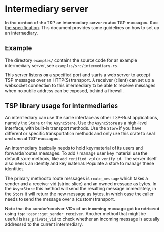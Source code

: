 # Intermediary server

In the context of the TSP an intermediary server routes TSP messages.
See [the specification](https://trustoverip.github.io/tswg-tsp-specification/#routed-messages-through-intermediaries).
This document provides some guidelines on how to set up an intermediary.

## Example

The directory `examples/` contains the source code for an example
intermediary server, see `examples/src/intermediary.rs`.

This server listens on a specified port and starts a web server to accept
TSP messages over an HTTP(S) transport. A receiver (client) can
set up a websocket connection to this intermediary to be able to receive messages
when no public address can be exposed, behind a firewall.

## TSP library usage for intermediaries

An intermediary can use the same interface as other TSP-Rust applications,
namely the `Store` or the `AsyncStore`. Use the `AsyncStore` as a high-level
interface, with built-in transport methods. Use the `Store` if you have different
or specific transportation methods and only use this crate to seal and unseal TSP messages.

An intermediary basically needs to hold key material of its users and forwards/routes
messages. To add / manage user key material use the default store methods, like
`add_verified_vid` or `verify_id`. The server itself also needs an identity and
key material. Populate a store to manage these identities.

The primary method to route messages is `route_message`
which takes a sender and a receiver vid (string slice) and an owned message as bytes.
In the `AsyncStore` this method will send the resulting message immediately,
in the `Store` it will return the new message as bytes, in which case the
caller needs to send the message over a (custom) transport.

Note that the sender/receiver VIDs of an incoming message get be retrieved using
`tsp::cesr::get_sender_receiver`. Another method that might be useful is
`has_private_vid` to check whether an incoming message is actually addressed to
the current intermediary.
